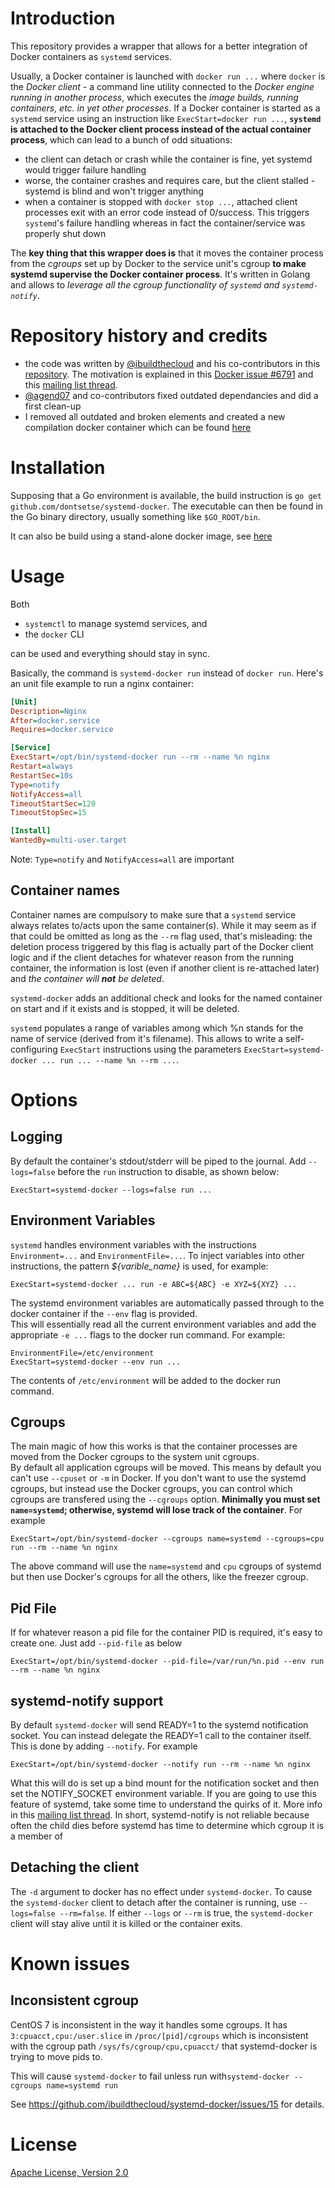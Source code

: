 # Introduction
This repository provides a wrapper that allows for a better integration of Docker containers as `systemd` services. 

Usually, a Docker container is launched with `docker run ...` where `docker` is the *Docker client* - a command 
line utility connected to the *Docker engine running in another process*, which executes the *image builds, running 
containers, etc. in yet other processes*. If a Docker container is started as a `systemd` service using 
an instruction like `ExecStart=docker run ...`, **`systemd` is attached to the Docker client process instead of the 
actual container process**, which can lead to a bunch of odd situations:
- the client can detach or crash while the container is fine, yet systemd would trigger failure handling 
- worse, the container crashes and requires care, but the client stalled - systemd is blind and won't trigger 
  anything
- when a container is stopped with `docker stop ...`, attached client processes exit with an error code instead of 
  0/success. This triggers `systemd`'s failure handling whereas in fact the container/service was properly shut down

The **key thing that this wrapper does is** that it moves the container process from the *cgroups* set up by Docker 
to the service unit's cgroup **to make systemd supervise the Docker container process**. It's written in Golang and 
allows to *leverage all the cgroup functionality of `systemd` and `systemd-notify`*.

# Repository history and credits
- the code was written by [@ibuildthecloud](https://github.com/ibuildthecloud) and his co-contributors in this [repository](https://github.com/ibuildthecloud/systemd-docker). 
The motivation is explained in this [Docker issue #6791](https://github.com/docker/docker/issues/6791) and this [mailing list thread](https://groups.google.com/d/topic/coreos-dev/wf7G6rA7Bf4/discussion).
- [@agend07](https://github.com/agend07) and co-contributors fixed outdated dependancies and did a first clean-up
- I removed all outdated and broken elements and created a new compilation docker container which can be found [here]()

# Installation
Supposing that a Go environment is available, the build instruction is `go get github.com/dontsetse/systemd-docker`. The 
executable can then be found in the Go binary directory, usually something like `$GO_ROOT/bin`. 

It can also be build using a stand-alone docker image, see [here]()

# Usage
Both
- `systemctl` to manage systemd services, and
- the `docker` CLI

can be used and everything should stay in sync.

Basically, the command is `systemd-docker run` instead of `docker run`.  Here's an unit file example to run a nginx container:
```ini
[Unit]
Description=Nginx
After=docker.service
Requires=docker.service

[Service]
ExecStart=/opt/bin/systemd-docker run --rm --name %n nginx
Restart=always
RestartSec=10s
Type=notify
NotifyAccess=all
TimeoutStartSec=120
TimeoutStopSec=15

[Install]
WantedBy=multi-user.target
```
Note: `Type=notify` and `NotifyAccess=all` are important

## Container names
Container names are compulsory to make sure that a `systemd` service always relates to/acts upon the same container(s). 
While it may seem as if that could be omitted as long as the `--rm` flag used, that's misleading: the deletion process 
triggered by this flag is actually part of the Docker client logic and if the client detaches for whatever reason from 
the running container, the information is lost (even if another client is re-attached later) and *the container will 
**not** be deleted*.
 
`systemd-docker` adds an additional check and looks for the named container on start and if it exists and is stopped, 
it will be deleted.

`systemd` populates a range of variables among which %n stands for the name of service (derived from it's filename). This 
allows to write a self-configuring `ExecStart` instructions using the parameters 
`ExecStart=systemd-docker ... run ... --name %n --rm ...`.

# Options
## Logging
By default the container's stdout/stderr will be piped to the journal. Add `--logs=false` before the `run` instruction 
to disable, as shown below:

`ExecStart=systemd-docker --logs=false run ...`

## Environment Variables
`systemd` handles environment variables with the instructions `Environment=...` and `EnvironmentFile=...`. To inject 
variables into other instructions, the pattern *${varible_name}* is used, for example:

`ExecStart=systemd-docker ... run -e ABC=${ABC} -e XYZ=${XYZ} ...` 

The systemd environment variables are automatically passed through to the docker container if the `--env` flag is provided.  
This will essentially read all the current environment variables and add the appropriate `-e ...` flags to the docker run 
command.  For example:

```
EnvironmentFile=/etc/environment
ExecStart=systemd-docker --env run ...
```
The contents of `/etc/environment` will be added to the docker run command.

## Cgroups
The main magic of how this works is that the container processes are moved from the Docker cgroups to the system unit cgroups.  
By default all application cgroups will be moved. This means by default you can't use `--cpuset` or `-m` in Docker.  If you 
don't want to use the systemd cgroups, but instead use the Docker cgroups, you can control which cgroups are transfered using 
the `--cgroups` option.  **Minimally you must set `name=systemd`; otherwise, systemd will lose track of the container**.  For 
example

`ExecStart=/opt/bin/systemd-docker --cgroups name=systemd --cgroups=cpu run --rm --name %n nginx`

The above command will use the `name=systemd` and `cpu` cgroups of systemd but then use Docker's cgroups for all the others, like the freezer cgroup.

## Pid File
If for whatever reason a pid file for the container PID is required, it's easy to create one. Just add `--pid-file` as below

`ExecStart=/opt/bin/systemd-docker --pid-file=/var/run/%n.pid --env run --rm --name %n nginx`

## systemd-notify support

By default `systemd-docker` will send READY=1 to the systemd notification socket.  You can instead delegate the READY=1 call to the container itself.  This is done by adding `--notify`.  For example

`ExecStart=/opt/bin/systemd-docker --notify run --rm --name %n nginx`

What this will do is set up a bind mount for the notification socket and then set the NOTIFY_SOCKET environment variable.  If you are going to use this feature of systemd, take some time to understand the quirks of it.  More info in this [mailing list thread](http://comments.gmane.org/gmane.comp.sysutils.systemd.devel/18649).  In short, systemd-notify is not reliable because often the child dies before systemd has time to determine which cgroup it is a member of

## Detaching the client
The `-d` argument to docker has no effect under `systemd-docker`. To cause the `systemd-docker` client to detach after the container is running, use `--logs=false --rm=false`. If either `--logs` or `--rm` is true, the `systemd-docker` client will stay alive until it is killed or the container exits.

# Known issues
## Inconsistent cgroup
CentOS 7 is inconsistent in the way it handles some cgroups. 
It has `3:cpuacct,cpu:/user.slice` in `/proc/[pid]/cgroups` which is inconsistent with the cgroup path `/sys/fs/cgroup/cpu,cpuacct/` that systemd-docker is trying to move pids to.

This will cause `systemd-docker` to fail unless run with`systemd-docker --cgroups name=systemd run`

See https://github.com/ibuildthecloud/systemd-docker/issues/15 for details.

# License
[Apache License, Version 2.0](http://www.apache.org/licenses/LICENSE-2.0)
